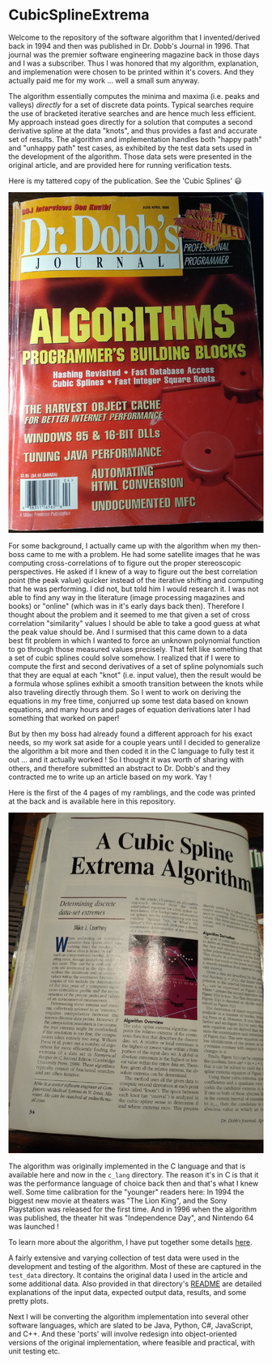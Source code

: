 # CubicSplineExtrema

Welcome to the repository of the software algorithm that I invented/derived back in 1994 and then was published in Dr. Dobb's Journal in 1996. That journal was the premier software engineering magazine back in those days and I was a subscriber. Thus I was honored that my algorithm, explanation, and implemenation were chosen to be printed within it's covers. And they actually paid me for my work ... well a small sum anyway.

The algorithm essentially computes the minima and maxima (i.e. peaks and valleys) *directly* for a set of discrete data points. Typical searches require the use of bracketed iterative searches and are hence much less efficient. My approach instead goes directly for a solution that computes a second derivative spline at the data "knots", and thus provides a fast and accurate set of results. The algorithm and implementation handles both "happy path" and "unhappy path" test cases, as exhibited by the test data sets used in the development of the algorithm. Those data sets were presented in the original article, and are provided here for running verification tests.

Here is my tattered copy of the publication. See the 'Cubic Splines' 😃

![My tattered copy of the publication](FrontCover.jpg)

For some background, I actually came up with the algorithm when my then-boss came to me with a problem. He had some satellite images that he was computing cross-correlations of to figure out the proper stereoscopic perspectives. He asked if I knew of a way to figure out the best correlation point (the peak value) quicker instead of the iterative shifting and computing that he was performing. I did not, but told him I would research it. I was not able to find any way in the literature (image processing magazines and books) or "online" (which was in it's early days back then). Therefore I thought about the problem and it seemed to me that given a set of cross correlation "similarity" values I should be able to take a good guess at what the peak value should be. And I surmised that this came down to a data best fit problem in which I wanted to force an unknown polynomial function to go through those measured values precisely. That felt like something that a set of cubic splines could solve somehow. I realized that if I were to compute the first and second derivatives of a set of spline polynomials such that they are equal at each "knot" (i.e. input value), then the result would be a formula whose splines exhibit a smooth transition between the knots while also traveling directly through them. So I went to work on deriving the equations in my free time, conjurred up some test data based on known equations, and many hours and pages of equation derivations later I had something that worked on paper!

But by then my boss had already found a different approach for his exact needs, so my work sat aside for a couple years until I decided to generalize the algorithm a bit more and then coded it in the C language to fully test it out ... and it actually worked ! So I thought it was worth of sharing with others, and therefore submitted an abstract to Dr. Dobb's and they contracted me to write up an article based on my work. Yay !

Here is the first of the 4 pages of my ramblings, and the code was printed at the back and is available here in this repository.

![The first page of the article](ArticleIntro.jpg) 

The algorithm was originally implemented in the C language and that is available here and now in the `c_lang` directory. The reason it's in C is that it was the performance language of choice back then and that's what I knew well. Some time calibration for the "younger" readers here: In 1994 the biggest new movie at theaters was "The Lion King", and the Sony Playstation was released for the first time. And in 1996 when the algorithm was published, the theater hit was "Independence Day", and Nintendo 64 was launched !

To learn more about the algorithm, I have put together some details [here](https://mikecsplayplace.github.io/CubicSplineExtrema/CubicSplineExtremaAlgorithm.html). 

A fairly extensive and varying collection of test data were used in the development and testing of the algorithm. Most of these are captured in the `test_data` directory. It contains the original data I used in the article and some additional data. Also provided in that directory's [README](./test_data/README.md) are detailed explanations of the input data, expected output data, results, and some pretty plots.

Next I will be converting the algorithm implementation into several other software languages, which are slated to be Java, Python, C#, JavaScript, and C++. And these 'ports' will involve redesign into object-oriented versions of the original implementation, where feasible and practical, with unit testing etc.
